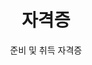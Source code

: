 ---
# An instance of the Experience widget.
widget: experience
headless: true
weight: 20

title: 자격증
subtitle: 준비 및 취득 자격증

# https://docs.hugoblox.com/customization/#date-format
date_format: Jan 2006

experience:
  - title: 정보처리기사
    company: 한국산업인력공단
    company_url: ''
    company_logo: ''
    location: 대한민국
    date_start: '2024-06-01'
    date_end: '2024-11-01'
    description: |2-
        * 필기 및 실기 합격
        * 정보시스템 및 소프트웨어 개발 관련 실무 능력 검증

  - title: 리눅스마스터 2급
    company: 한국정보통신진흥협회(KAIT)
    company_url: ''
    company_logo: ''
    location: 대한민국
    date_start: '2024-03-01'
    date_end: '2024-06-01'
    description: |2-
        * 리눅스 시스템 관리 및 기본 명령어 활용 능력 검증
        * 서버 관리 실습 및 운영체제 개념 평가

  - title: 네트워크관리사 2급
    company: 한국정보통신자격협회
    company_url: ''
    company_logo: ''
    location: 대한민국
    date_start: '2025-08-01'
    date_end: ''
    description: |2-
        * TCP/IP 네트워크 이론 및 실무 기반 자격 취득 목표
        * 2025년 11월 응시 예정

  - title: SQLD (SQL Developer)
    company: 한국데이터산업진흥원
    company_url: ''
    company_logo: ''
    location: 대한민국
    date_start: '2025-12-01'
    date_end: ''
    description: |2-
        * 데이터베이스 설계 및 SQL 최적화 능력 검증
        * 2026년 1월 취득 목표

design:
  columns: '1'
---